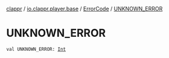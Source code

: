 [clappr](../../index.md) / [io.clappr.player.base](../index.md) / [ErrorCode](index.md) / [UNKNOWN_ERROR](.)

# UNKNOWN_ERROR

`val UNKNOWN_ERROR: `[`Int`](https://kotlinlang.org/api/latest/jvm/stdlib/kotlin/-int/index.html)